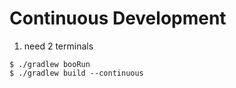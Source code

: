 # Continuous Development
1. need 2 terminals
```
$ ./gradlew booRun
$ ./gradlew build --continuous
```
